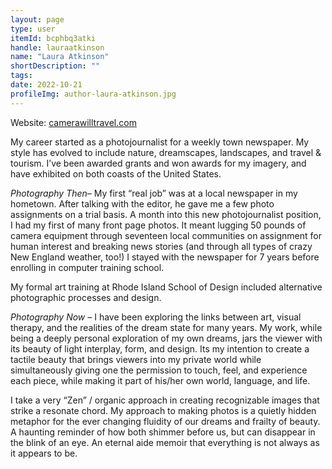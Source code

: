 ```yaml
---
layout: page
type: user
itemId: bcphbq3atki
handle: lauraatkinson
name: "Laura Atkinson"
shortDescription: ""
tags:
date: 2022-10-21
profileImg: author-laura-atkinson.jpg
---
```


Website: [camerawilltravel.com](http://camerawilltravel.com/)

My career started as a photojournalist for a weekly town newspaper. My style has evolved to include nature, dreamscapes, landscapes, and travel & tourism. I’ve been awarded grants and won awards for my imagery, and have exhibited on both coasts of the United States.

_Photography Then–_ My first “real job” was at a local newspaper in my hometown. After talking with the editor, he gave me a few photo assignments on a trial basis. A month into this new photojournalist position, I had my first of many front page photos. It meant lugging 50 pounds of camera equipment through seventeen local communities on assignment for human interest and breaking news stories (and through all types of crazy New England weather, too!) I stayed with the newspaper for 7 years before enrolling in computer training school.

My formal art training at Rhode Island School of Design included alternative photographic processes and design.

_Photography Now –_ I have been exploring the links between art, visual therapy, and the realities of the dream state for many years. My work, while being a deeply personal exploration of my own dreams, jars the viewer with its beauty of light interplay, form, and design. Its my intention to create a tactile beauty that brings viewers into my private world while simultaneously giving one the permission to touch, feel, and experience each piece, while making it part of his/her own world, language, and life.

I take a very “Zen” / organic approach in creating recognizable images that strike a resonate chord. My approach to making photos is a quietly hidden metaphor for the ever changing fluidity of our dreams and frailty of beauty. A haunting reminder of how both shimmer before us, but can disappear in the blink of an eye. An eternal aide memoir that everything is not always as it appears to be.

